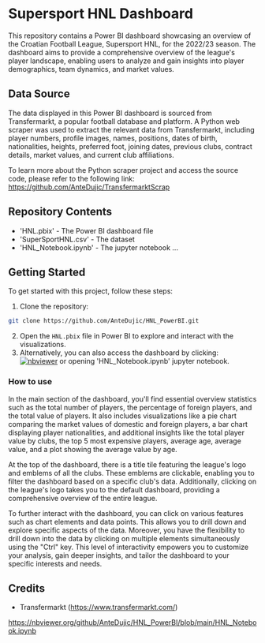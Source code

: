 # Supersport HNL Dashboard

This repository contains a Power BI dashboard showcasing an overview of the Croatian Football League, Supersport HNL, for the 2022/23 season. The dashboard aims to provide a comprehensive overview of the league's player landscape, enabling users to analyze and gain insights into player demographics, team dynamics, and market values.

## Data Source

The data displayed in this Power BI dashboard is sourced from Transfermarkt, a popular football database and platform. A Python web scraper was used to extract the relevant data from Transfermarkt, including player numbers, profile images, names, positions, dates of birth, nationalities, heights, preferred foot, joining dates, previous clubs, contract details, market values, and current club affiliations.

 To learn more about the Python scraper project and access the source code, please refer to the following link: https://github.com/AnteDujic/TransfermarktScrap


## Repository Contents

- 'HNL.pbix' - The Power BI dashboard file
- 'SuperSportHNL.csv' - The dataset
- 'HNL_Notebook.ipynb' - The jupyter notebook
...

## Getting Started

To get started with this project, follow these steps:

1. Clone the repository:
```bash
git clone https://github.com/AnteDujic/HNL_PowerBI.git
```
2. Open the `HNL.pbix` file in Power BI to explore and interact with the visualizations.
3. Alternatively, you can also access the dashboard by clicking: [![nbviewer](https://raw.githubusercontent.com/jupyter/design/master/logos/Badges/nbviewer_badge.svg)](https://nbviewer.org/github/AnteDujic/HNL_PowerBI/blob/main/HNL_Notebook.ipynb) or opening 'HNL_Notebook.ipynb' jupyter notebook.

### How to use

In the main section of the dashboard, you'll find essential overview statistics such as the total number of players, the percentage of foreign players, and the total value of players. It also includes visualizations like a pie chart comparing the market values of domestic and foreign players, a bar chart displaying player nationalities, and additional insights like the total player value by clubs, the top 5 most expensive players, average age, average value, and a plot showing the average value by age.

At the top of the dashboard, there is a title tile featuring the league's logo and emblems of all the clubs. These emblems are clickable, enabling you to filter the dashboard based on a specific club's data. Additionally, clicking on the league's logo takes you to the default dashboard, providing a comprehensive overview of the entire league.

To further interact with the dashboard, you can click on various features such as chart elements and data points. This allows you to drill down and explore specific aspects of the data. Moreover, you have the flexibility to drill down into the data by clicking on multiple elements simultaneously using the "Ctrl" key. This level of interactivity empowers you to customize your analysis, gain deeper insights, and tailor the dashboard to your specific interests and needs.

## Credits

- Transfermarkt (https://www.transfermarkt.com/)






https://nbviewer.org/github/AnteDujic/HNL_PowerBI/blob/main/HNL_Notebook.ipynb